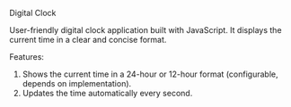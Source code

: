 Digital Clock

User-friendly digital clock application built with JavaScript. It displays the current time in a clear and concise format.

Features:

1. Shows the current time in a 24-hour or 12-hour format (configurable, depends on implementation).
2. Updates the time automatically every second.
